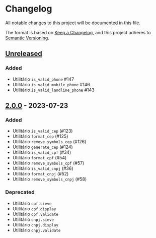 # Changelog

All notable changes to this project will be documented in this file.

The format is based on [Keep a Changelog](https://keepachangelog.com/en/1.0.0/),
and this project adheres to [Semantic Versioning](https://semver.org/spec/v2.0.0.html).

## [Unreleased]

### Added

- Utilitário `is_valid_phone` #147
- Utilitário `is_valid_mobile_phone` #146
- Utilitário `is_valid_landline_phone` #143

## [2.0.0] - 2023-07-23

### Added

- Utilitário `is_valid_cep` (#123)
- Utilitário `format_cep` (#125)
- Utilitário `remove_symbols_cep` (#126)
- Utilitário `generate_cep` (#124)
- Utilitário `is_valid_cpf` (#34)
- Utilitário `format_cpf` (#54)
- Utilitário `remove_symbols_cpf` (#57)
- Utilitário `is_valid_cnpj` (#36)
- Utilitário `format_cnpj` (#52)
- Utilitário `remove_symbols_cnpj` (#58)

### Deprecated

- Utilitário `cpf.sieve`
- Utilitário `cpf.display`
- Utilitário `cpf.validate`
- Utilitário `cnpj.sieve`
- Utilitário `cnpj.display`
- Utilitário `cnpj.validate`

[Unreleased]: https://github.com/brazilian-utils/brutils-python/compare/v2.0.0...HEAD
[2.0.0]: https://github.com/brazilian-utils/brutils-python/releases/tag/v2.0.0
